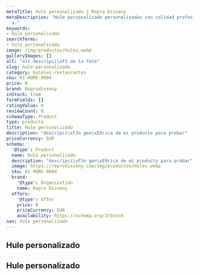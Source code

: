 ```yaml
---
metaTitle: Hule personalizado | Repro Disseny
metaDescription: "Hule personalizado personalizadas con calidad profesional en Catalu\xF1\
  a."
keywords:
- hule personalizado
searchTerms:
- hule personalizado
image: /img/productos/Hules.webp
galleryImages: []
alt: "alt descripci\xF3 de la foto"
slug: hule-personalizado
category: hoteles-restaurantes
sku: 01-HORE-0004
price: 0
brand: Reprodisseny
inStock: true
formFields: []
ratingValue: 0
reviewCount: 0
schemaType: Product
type: producto
title: Hule personalizado
description: "descripci\xF3n gen\xE9rica de mi producto para probar"
priceCurrency: EUR
schema:
  '@type': Product
  name: Hule personalizado
  description: "descripci\xF3n gen\xE9rica de mi producto para probar"
  image: https://reprodisseny.com/img/productos/Hules.webp
  sku: 01-HORE-0004
  brand:
    '@type': Organization
    name: Repro Disseny
  offers:
    '@type': Offer
    price: 0
    priceCurrency: EUR
    availability: https://schema.org/InStock
nav: Hule personalizado
---
```


## Hule personalizado

## Hule personalizado

